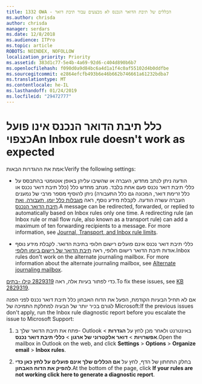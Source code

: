 ```yaml
---
title: 1332 OWA - הכללים של תיבת הדואר הנכנס לא מבצעים עבור תיבת דואר
ms.author: chrisda
author: chrisda
manager: serdars
ms.date: 12/8/2018
ms.audience: ITPro
ms.topic: article
ROBOTS: NOINDEX, NOFOLLOW
localization_priority: Priority
ms.assetid: 383d1c77-5e4b-4a69-92d6-c404d890b6b7
ms.openlocfilehash: f090d0a9d84bc6a4d1a1f4c0af55102d4b0ddfbe
ms.sourcegitcommit: e2864efcfb493b6e46b662b746661a61232bdba7
ms.translationtype: MT
ms.contentlocale: he-IL
ms.lasthandoff: 01/24/2019
ms.locfileid: "29472777"
---
```

# <a name="an-inbox-rule-doesnt-work-as-expected"></a><span data-ttu-id="0a833-102">כלל תיבת הדואר הנכנס אינו פועל כצפוי</span><span class="sxs-lookup"><span data-stu-id="0a833-102">An Inbox rule doesn't work as expected</span></span>

<span data-ttu-id="0a833-103">אמת את ההגדרות הבאות:</span><span class="sxs-lookup"><span data-stu-id="0a833-103">Verify the following settings:</span></span>
  
- <span data-ttu-id="0a833-p101">הודעה ניתן לנתב מחדש, העברה או שהשיבו עליהן באופן אוטומטי בהתבסס על כללי תיבת דואר נכנס פעם אחת בלבד. מנתב מחדש כלל (כלל תיבת דואר נכנס או כלל זרימת דואר, המכונה גם כלל התעבורה) ניתן להוסיף מספר מרבי של נמענים העברה עשרה הודעה. לקבלת מידע נוסף, ראה [מגבלות כלל יומן, תעבורה, ואת תיבת הדואר הנכנס](https://docs.microsoft.com/office365/servicedescriptions/exchange-online-service-description/exchange-online-limits).</span><span class="sxs-lookup"><span data-stu-id="0a833-p101">A message can be redirected, forwarded, or replied to automatically based on Inbox rules only one time. A redirecting rule (an Inbox rule or mail flow rule, also known as a transport rule) can add a maximum of ten forwarding recipients to a message. For more information, see [Journal, Transport, and Inbox rule limits](https://docs.microsoft.com/office365/servicedescriptions/exchange-online-service-description/exchange-online-limits).</span></span>
    
- <span data-ttu-id="0a833-p102">כללי תיבת דואר נכנס אינם פועלים רישום חלופי בתיבת הדואר. לקבלת מידע נוסף אודות תיבת הדואר רישום חלופי, ראה [תיבת הדואר של רישום ביומן חלופי](https://docs.microsoft.com/Exchange/security-and-compliance/journaling/journaling#alternate-journaling-mailbox).</span><span class="sxs-lookup"><span data-stu-id="0a833-p102">Inbox rules don't work on the alternate journaling mailbox. For more information about the alternate journaling mailbox, see [Alternate journaling mailbox](https://docs.microsoft.com/Exchange/security-and-compliance/journaling/journaling#alternate-journaling-mailbox).</span></span>
    
<span data-ttu-id="0a833-109">כדי לפתור בעיות אלה, ראה [2829319 קילו -בתים](https://support.microsoft.com/kb/2829319).</span><span class="sxs-lookup"><span data-stu-id="0a833-109">To fix these issues, see [KB 2829319](https://support.microsoft.com/kb/2829319).</span></span>
  
<span data-ttu-id="0a833-110">אם לא תחיל הבעיות הקודמת, הפעל את הדוח האבחון כלל תיבת דואר נכנס לפני הפנה לגורם בכיר יותר של הבעיה למחלקת התמיכה של Microsoft:</span><span class="sxs-lookup"><span data-stu-id="0a833-110">If the previous issues don't apply, run the Inbox rule diagnostic report before you escalate the issue to Microsoft Support:</span></span>
  
1. <span data-ttu-id="0a833-111">פתח את תיבת הדואר שלך ב- Outlook באינטרנט ולאחר מכן לחץ על **הגדרות** \> **אפשרויות** \> **דואר אלקטרוני של ארגון** \> **כללי תיבת דואר נכנס**.</span><span class="sxs-lookup"><span data-stu-id="0a833-111">Open the mailbox in Outlook on the web, and click **Settings** \> **Options** \> **Organize email** \> **Inbox rules**.</span></span>
    
2. <span data-ttu-id="0a833-112">בחלק התחתון של הדף, לחץ על **אם הכללים שלך אינם פועלים על לחץ כאן כדי להפיק את הדוח האבחון**.</span><span class="sxs-lookup"><span data-stu-id="0a833-112">At the bottom of the page, click **If your rules are not working click here to generate a diagnostic report**.</span></span>
    


